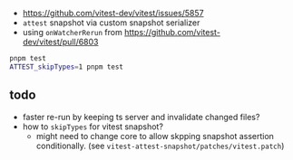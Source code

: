 - https://github.com/vitest-dev/vitest/issues/5857
- `attest` snapshot via custom snapshot serializer
- using `onWatcherRerun` from https://github.com/vitest-dev/vitest/pull/6803

```sh
pnpm test
ATTEST_skipTypes=1 pnpm test
```

## todo

- faster re-run by keeping ts server and invalidate changed files?
- how to `skipTypes` for vitest snapshot?
  - might need to change core to allow skpping snapshot assertion conditionally.
    (see `vitest-attest-snapshot/patches/vitest.patch`)
